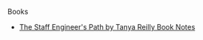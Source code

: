 Books
* [The Staff Engineer's Path by Tanya Reilly Book Notes](https://github.com/mgp/book-notes/blob/master/staff-engineer.markdown)
